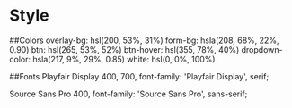 # Style

##Colors
overlay-bg: hsl(200, 53%, 31%)
form-bg: hsla(208, 68%, 22%, 0.90)
btn: hsl(265, 53%, 52%)
btn-hover: hsl(355, 78%, 40%)
dropdown-color: hsla(217, 9%, 29%, 0.85)
white: hsl(0, 0%, 100%)

##Fonts
Playfair Display 400, 700,
font-family: 'Playfair Display', serif;

Source Sans Pro 400,
font-family: 'Source Sans Pro', sans-serif;